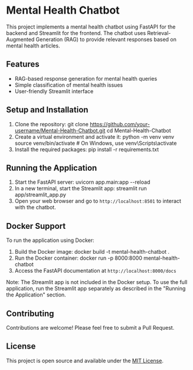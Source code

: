 # Mental Health Chatbot

This project implements a mental health chatbot using FastAPI for the backend and Streamlit for the frontend. The chatbot uses Retrieval-Augmented Generation (RAG) to provide relevant responses based on mental health articles.

## Features

- RAG-based response generation for mental health queries
- Simple classification of mental health issues
- User-friendly Streamlit interface

## Setup and Installation

1. Clone the repository:
git clone https://github.com/your-username/Mental-Health-Chatbot.git
cd Mental-Health-Chatbot
2. Create a virtual environment and activate it:
python -m venv venv
source venv/bin/activate  # On Windows, use venv\Scripts\activate
3. Install the required packages:
pip install -r requirements.txt

## Running the Application

1. Start the FastAPI server:
uvicorn app.main:app --reload
2. In a new terminal, start the Streamlit app:
streamlit run app/streamlit_app.py
3. Open your web browser and go to `http://localhost:8501` to interact with the chatbot.

## Docker Support

To run the application using Docker:

1. Build the Docker image:
docker build -t mental-health-chatbot .
2. Run the Docker container:
docker run -p 8000:8000 mental-health-chatbot
3. Access the FastAPI documentation at `http://localhost:8000/docs`

Note: The Streamlit app is not included in the Docker setup. To use the full application, run the Streamlit app separately as described in the "Running the Application" section.

## Contributing

Contributions are welcome! Please feel free to submit a Pull Request.

## License

This project is open source and available under the [MIT License](LICENSE).
